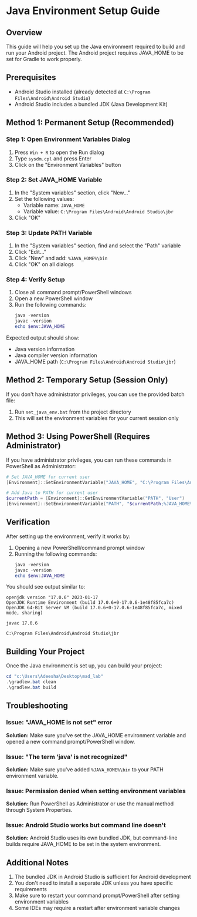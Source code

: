 # Java Environment Setup Guide

## Overview
This guide will help you set up the Java environment required to build and run your Android project. The Android project requires JAVA_HOME to be set for Gradle to work properly.

## Prerequisites
- Android Studio installed (already detected at `C:\Program Files\Android\Android Studio`)
- Android Studio includes a bundled JDK (Java Development Kit)

## Method 1: Permanent Setup (Recommended)

### Step 1: Open Environment Variables Dialog
1. Press `Win + R` to open the Run dialog
2. Type `sysdm.cpl` and press Enter
3. Click on the "Environment Variables" button

### Step 2: Set JAVA_HOME Variable
1. In the "System variables" section, click "New..."
2. Set the following values:
   - Variable name: `JAVA_HOME`
   - Variable value: `C:\Program Files\Android\Android Studio\jbr`
3. Click "OK"

### Step 3: Update PATH Variable
1. In the "System variables" section, find and select the "Path" variable
2. Click "Edit..."
3. Click "New" and add: `%JAVA_HOME%\bin`
4. Click "OK" on all dialogs

### Step 4: Verify Setup
1. Close all command prompt/PowerShell windows
2. Open a new PowerShell window
3. Run the following commands:
   ```powershell
   java -version
   javac -version
   echo $env:JAVA_HOME
   ```

Expected output should show:
- Java version information
- Java compiler version information
- JAVA_HOME path (`C:\Program Files\Android\Android Studio\jbr`)

## Method 2: Temporary Setup (Session Only)

If you don't have administrator privileges, you can use the provided batch file:

1. Run `set_java_env.bat` from the project directory
2. This will set the environment variables for your current session only

## Method 3: Using PowerShell (Requires Administrator)

If you have administrator privileges, you can run these commands in PowerShell as Administrator:

```powershell
# Set JAVA_HOME for current user
[Environment]::SetEnvironmentVariable("JAVA_HOME", "C:\Program Files\Android\Android Studio\jbr", "User")

# Add Java to PATH for current user
$currentPath = [Environment]::GetEnvironmentVariable("PATH", "User")
[Environment]::SetEnvironmentVariable("PATH", "$currentPath;%JAVA_HOME%\bin", "User")
```

## Verification

After setting up the environment, verify it works by:

1. Opening a new PowerShell/command prompt window
2. Running the following commands:
   ```powershell
   java -version
   javac -version
   echo $env:JAVA_HOME
   ```

You should see output similar to:
```
openjdk version "17.0.6" 2023-01-17
OpenJDK Runtime Environment (build 17.0.6+0-17.0.6-1e48f85fca7c)
OpenJDK 64-Bit Server VM (build 17.0.6+0-17.0.6-1e48f85fca7c, mixed mode, sharing)

javac 17.0.6

C:\Program Files\Android\Android Studio\jbr
```

## Building Your Project

Once the Java environment is set up, you can build your project:

```powershell
cd "c:\Users\Adeesha\Desktop\mad_lab"
.\gradlew.bat clean
.\gradlew.bat build
```

## Troubleshooting

### Issue: "JAVA_HOME is not set" error
**Solution:** Make sure you've set the JAVA_HOME environment variable and opened a new command prompt/PowerShell window.

### Issue: "The term 'java' is not recognized"
**Solution:** Make sure you've added `%JAVA_HOME%\bin` to your PATH environment variable.

### Issue: Permission denied when setting environment variables
**Solution:** Run PowerShell as Administrator or use the manual method through System Properties.

### Issue: Android Studio works but command line doesn't
**Solution:** Android Studio uses its own bundled JDK, but command-line builds require JAVA_HOME to be set in the system environment.

## Additional Notes

1. The bundled JDK in Android Studio is sufficient for Android development
2. You don't need to install a separate JDK unless you have specific requirements
3. Make sure to restart your command prompt/PowerShell after setting environment variables
4. Some IDEs may require a restart after environment variable changes